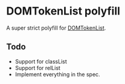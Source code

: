 # DOMTokenList polyfill

A super strict polyfill for [DOMTokenList](http://dom.spec.whatwg.org/#interface-domtokenlist).

## Todo
* Support for classList
* Support for relList
* Implement everything in the spec.
